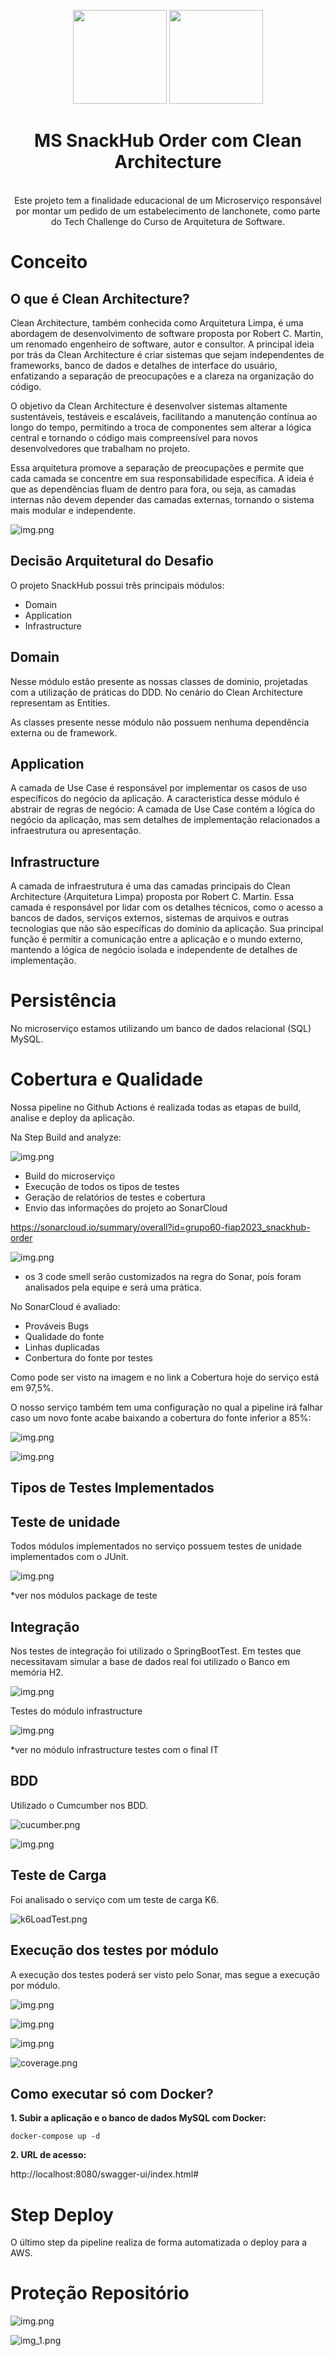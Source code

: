 <center>
  <p align="center">
    <img src="readmefiles/logoclean.png" width="150">
    <img src="https://icon-library.com/images/java-icon-png/java-icon-png-15.jpg"  width="150" />
  </p>  
  <h1 align="center">MS SnackHub Order com Clean Architecture</h1>
  <br align="center">
    Este projeto tem a finalidade educacional de um Microserviço responsável por montar um pedido de um estabelecimento de lanchonete, como parte do Tech Challenge do Curso de Arquitetura de Software.
</center>

# Conceito

## O que é Clean Architecture?

Clean Architecture, também conhecida como Arquitetura Limpa, é uma abordagem de desenvolvimento de software proposta por Robert C. Martin, um renomado engenheiro de software, autor e consultor. A principal ideia por trás da Clean Architecture é criar sistemas que sejam independentes de frameworks, banco de dados e detalhes de interface do usuário, enfatizando a separação de preocupações e a clareza na organização do código.

O objetivo da Clean Architecture é desenvolver sistemas altamente sustentáveis, testáveis e escaláveis, facilitando a manutenção contínua ao longo do tempo, permitindo a troca de componentes sem alterar a lógica central e tornando o código mais compreensível para novos desenvolvedores que trabalham no projeto.

Essa arquitetura promove a separação de preocupações e permite que cada camada se concentre em sua responsabilidade específica. A ideia é que as dependências fluam de dentro para fora, ou seja, as camadas internas não devem depender das camadas externas, tornando o sistema mais modular e independente.


![img.png](readmefiles/cleanmodel.png)

## Decisão Arquitetural do Desafio

O projeto SnackHub possui três principais módulos:
* Domain
* Application
* Infrastructure

## Domain

Nesse módulo estão presente as nossas classes de dominio, projetadas com a utilização de práticas do DDD.
No cenário do Clean Architecture representam as Entities.

As classes presente nesse módulo não possuem nenhuma dependência externa ou de framework.

## Application

A camada de Use Case é responsável por implementar os casos de uso específicos do negócio da aplicação.
A caracteristica desse módulo é abstrair de regras de negócio: A camada de Use Case contém a lógica do negócio da aplicação, mas sem detalhes de implementação relacionados a infraestrutura ou apresentação.

## Infrastructure

A camada de infraestrutura é uma das camadas principais do Clean Architecture (Arquitetura Limpa) proposta por Robert C. Martin.
Essa camada é responsável por lidar com os detalhes técnicos, como o acesso a bancos de dados, serviços externos, sistemas de arquivos e outras tecnologias que não são específicas do domínio da aplicação. Sua principal função é permitir a comunicação entre a aplicação e o mundo externo, mantendo a lógica de negócio isolada e independente de detalhes de implementação.

# Persistência
No microserviço estamos utilizando um banco de dados relacional (SQL) MySQL.

# Cobertura e Qualidade

Nossa pipeline no Github Actions é realizada todas as etapas de build, analise e deploy da aplicação.

Na Step Build and analyze:

![img.png](readmefiles/stepbuild.png)

- Build do microserviço
- Execução de todos os tipos de testes
- Geração de relatórios de testes e cobertura
- Envio das informações do projeto ao SonarCloud

https://sonarcloud.io/summary/overall?id=grupo60-fiap2023_snackhub-order

![img.png](readmefiles/sonarcloud.png)
* os 3 code smell serão customizados na regra do Sonar, pois foram analisados pela equipe e será uma prática.

No SonarCloud é avaliado:
- Prováveis Bugs
- Qualidade do fonte
- Linhas duplicadas
- Conbertura do fonte por testes

Como pode ser visto na imagem e no link a Cobertura hoje do serviço está em 97,5%.

O nosso serviço também tem uma configuração no qual a pipeline irá falhar caso um novo fonte acabe baixando a cobertura do fonte inferior a 85%:

![img.png](readmefiles/configcoverage.png)

![img.png](readmefiles/configcoverage2.png)

## Tipos de Testes Implementados
## Teste de unidade
Todos módulos implementados no serviço possuem testes de unidade implementados com o JUnit.

![img.png](readmefiles/junit.png)

*ver nos módulos package de teste

## Integração

Nos testes de integração foi utilizado o SpringBootTest. Em testes que necessitavam simular a base de dados real foi utilizado o Banco em memória H2.

![img.png](readmefiles/inetgracao.png)

Testes do módulo infrastructure

![img.png](readmefiles/infratest.png)

*ver no módulo infrastructure testes com o final IT

## BDD
Utilizado o Cumcumber nos BDD.

![cucumber.png](readmefiles%2Fcucumber.png)

![img.png](readmefiles/cumcuber2.png)

## Teste de Carga
Foi analisado o serviço com um teste de carga K6.

![k6LoadTest.png](readmefiles%2Fk6LoadTest.png)

## Execução dos testes por módulo

A execução dos testes poderá ser visto pelo Sonar, mas segue a execução por módulo.

![img.png](readmefiles/infrateste.png)

![img.png](readmefiles/apptestes.png)

![img.png](readmefiles/domaintestes.png)

![coverage.png](readmefiles%2Fcoverage.png)

## Como executar só com Docker?

**1. Subir a aplicação e o banco de dados MySQL com Docker:**
```shell
docker-compose up -d
```

**2. URL de acesso:**

http://localhost:8080/swagger-ui/index.html#

# Step Deploy
O último step da pipeline realiza de forma automatizada o deploy para a AWS.

# Proteção Repositório
![img.png](readmefiles/github1.png)

![img_1.png](readmefiles/github2.png)